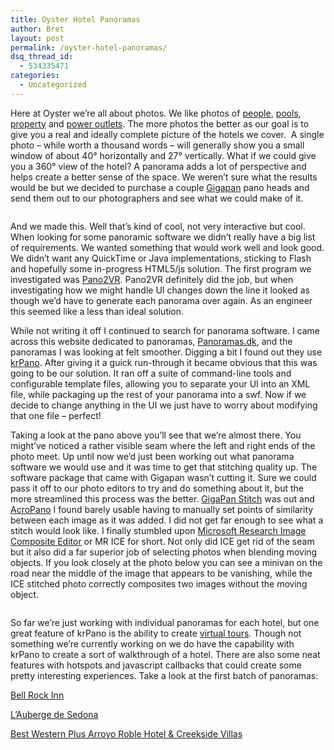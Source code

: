 ```yaml
---
title: Oyster Hotel Panoramas
author: Bret
layout: post
permalink: /oyster-hotel-panoramas/
dsq_thread_id:
  - 534335471
categories:
  - Uncategorized
---
```

Here at Oyster we&#8217;re all about photos. We like photos of [people][1], [pools][2], [property][3] and [power outlets][4]. The more photos the better as our goal is to give you a real and ideally complete picture of the hotels we cover.  A single photo &#8211; while worth a thousand words &#8211; will generally show you a small window of about 40° horizontally and 27° vertically. What if we could give you a 360° view of the hotel? A panorama adds a lot of perspective and helps create a better sense of the space. We weren&#8217;t sure what the results would be but we decided to purchase a couple [Gigapan][5] pano heads and send them out to our photographers and see what we could make of it.

[<img class="alignnone size-large wp-image-231" title="bell_rock_inn_gigastitch" src="http://tech.oyster.com/wp-content/uploads/2011/09/bell_rock_inn_gigastitch1-1024x203.jpg" alt=""   />][6]

And we made this. Well that&#8217;s kind of cool, not very interactive but cool. When looking for some panoramic software we didn&#8217;t really have a big list of requirements. We wanted something that would work well and look good. We didn&#8217;t want any QuickTime or Java implementations, sticking to Flash and hopefully some in-progress HTML5/js solution. The first program we investigated was [Pano2VR][7]. Pano2VR definitely did the job, but when investigating how we might handle UI changes down the line it looked as though we&#8217;d have to generate each panorama over again. As an engineer this seemed like a less than ideal solution.



While not writing it off I continued to search for panorama software. I came across this website dedicated to panoramas, [Panoramas.dk][8], and the panoramas I was looking at felt smoother. Digging a bit I found out they use [krPano][9]. After giving it a guick run-through it became obvious that this was going to be our solution. It ran off a suite of command-line tools and configurable template files, allowing you to separate your UI into an XML file, while packaging up the rest of your panorama into a swf. Now if we decide to change anything in the UI we just have to worry about modifying that one file &#8211; perfect!



Taking a look at the pano above you&#8217;ll see that we&#8217;re almost there. You might&#8217;ve noticed a rather visible seam where the left and right ends of the photo meet. Up until now we&#8217;d just been working out what panorama software we would use and it was time to get that stitching quality up. The software package that came with Gigapan wasn&#8217;t cutting it. Sure we could pass it off to our photo editors to try and do something about it, but the more streamlined this process was the better. [GigaPan Stitch][10] was out and [AcroPano][11] I found barely usable having to manually set points of similarity between each image as it was added. I did not get far enough to see what a stitch would look like. I finally stumbled upon [Microsoft Research Image Composite Editor][12] or MR ICE for short. Not only did ICE get rid of the seam but it also did a far superior job of selecting photos when blending moving objects. If you look closely at the photo below you can see a minivan on the road near the middle of the image that appears to be vanishing, while the ICE stitched photo correctly composites two images without the moving object.

[<img class="alignnone size-large wp-image-246" title="bell_rock_compare" src="http://tech.oyster.com/wp-content/uploads/2011/09/bell_rock_compare1-1024x440.jpg" alt=""   />][13]

So far we&#8217;re just working with individual panoramas for each hotel, but one great feature of krPano is the ability to create [virtual tours][14]. Though not something we&#8217;re currently working on we do have the capability with krPano to create a sort of walkthrough of a hotel. There are also some neat features with hotspots and javascript callbacks that could create some pretty interesting experiences. Take a look at the first batch of panoramas:

[Bell Rock Inn][15]

[L&#8217;Auberge de Sedona][16]

[Best Western Plus Arroyo Roble Hotel & Creekside Villas][17]

 [1]: http://www.oyster.com/las-vegas/hotels/wynn-las-vegas/photos/restaurants-bars-wynn-las-vegas-v143836/ "People"
 [2]: http://www.oyster.com/shots/?qa=pool#q=Pool "Pools"
 [3]: http://www.oyster.com/shots/?qa=hotel#q=Hotel "Hotels"
 [4]: http://www.oyster.com/dominican-republic/hotels/catalonia-royal-bavaro/photos/junior-suite-catalonia-royal-bavaro-v18337/ "Power Outlet"
 [5]: http://www.gigapansystems.com/
 [6]: http://tech.oyster.com/wp-content/uploads/2011/09/bell_rock_inn_gigastitch1.jpg
 [7]: http://gardengnomesoftware.com/pano2vr.php
 [8]: http://panoramas.dk/
 [9]: http://krpano.com/
 [10]: http://gigapansystems.com/gigapan-products/gigapan-software/gigapan-stitcher-software-information.html
 [11]: http://www.acropano.com/
 [12]: http://research.microsoft.com/en-us/um/redmond/groups/ivm/ICE/
 [13]: http://tech.oyster.com/wp-content/uploads/2011/09/bell_rock_compare1.jpg
 [14]: http://krpano.com/tours/weingut/
 [15]: http://www.oyster.com/sedona/hotels/bell-rock-inn/panoramas/entrance-1-4/
 [16]: http://www.oyster.com/sedona/hotels/lauberge-de-sedona/panoramas/entrance-3-3/
 [17]: http://www.oyster.com/sedona/hotels/best-western-plus-arroyo-roble-hotel-and-creekside-villas/panoramas/pool-2-4/
